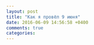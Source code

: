 ```yaml
---
layout: post
title: "Как я провёл 9 июня"
date: 2016-06-09 14:56:58 +0400
comments: true
categories: 
---
```


